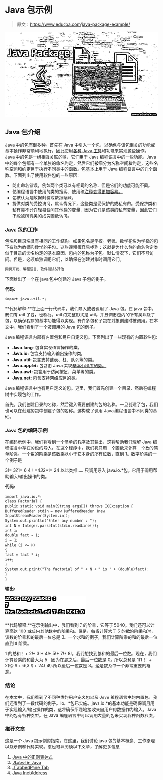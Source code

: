 # Java 包示例

> 原文：<https://www.educba.com/java-package-example/>

![java package](img/f63b5ac5fd6698cef55f10e84721d2e1.png)



## Java 包介绍

Java 中的包有很多种。首先在 Java 中引入一个包，以确保与该包相关的功能或基本操作非常顺利地执行，因此使用[各种 Java 工具](https://www.educba.com/java-tools/)和功能来实现这些操作。Java 中的包是一组相互关联的类，它们用于 Java 编程语言中的一些功能。Java 中的每个包都有一个单独的命名约定，然后它们被细分为名称空间和约定，这些名称空间和约定用于执行不同类中的函数。包基本上用于 Java 编程语言中的几个函数。下面列出了使用软件包的一些原因:

*   防止命名错误，例如两个类可以有相同的名称，但是它们的功能可能不同。
*   使编程语言中使用的类的搜索、使用和[注释变得更加容易。](https://www.educba.com/hibernate-annotations/)
*   包被认为是数据封装或数据隐藏。
*   提供对类的受控访问，默认情况下，这些类是受保护的或私有的。受保护类和私有类不允许轻易访问其他类的变量，因为它们是该类的私有变量，因此它们不能被所有类的成员函数访问。

### Java 包的工作

包名和目录名具有相同的工作结构。如果包名是学校。老师。数学在名为学校的包下有称为教师和数学的子包。这些课程很容易找到；这就是为什么包的命名约定类似于目录的命名约定的基本原因。包内的包称为子包。默认情况下，它们不可访问。但是，必须单独调用它们，以确保在创建对象时调用它们。

<small>网页开发、编程语言、软件测试&其他</small>

下面给出了一个在 java 包中创建的 Java 子包的例子。

**代码:**

```
import java.util.*;
```

**代码解释:**在上面一行代码中，我们导入或者调用了 Java 包。在 java 包中，我们有 util 子包，也称为。util 的完整形式是 util。并且调用包内的所有类以及子包，以确保程序的基本功能得以实现。有许多包和子包在对象创建时被调用。在本文中，我们看到了一个被调用的 Java 包的例子。

Java 编程语言内部有内置包和用户自定义包。下面列出了一些现有的内置软件包:

*   **Java.lang:** 包含实现语言操作的类。
*   **Java.io:** 包含支持输入输出操作的类。
*   **Java.util:** 包含支持链表、栈、队列等的类。
*   **Java.applet:** 包含用 Java 实现[基本小程序的类。](https://www.educba.com/applet-life-cycle/)
*   **Java.awt:** 包含用于访问按钮、菜单等的类。
*   **Java.net:** 包含支持网络应用的类。

Java 编程语言中也有用户定义的包。这里，我们首先创建一个目录，然后在编程树中实现包的工作。

首先，我们创建目录的名称，然后键入需要创建的包的名称。一旦创建了包，我们也可以在创建的包中创建子包的名称。这构成了调用 Java 编程语言中不同类的基础。

### Java 包的编码示例

在编码示例中，我们将看到一个简单的程序及其输出，这将帮助我们理解 Java 编程语言中存在的包的导入。在这个程序中，我们将只用一个函数来计算一个数的简单阶乘。一个数的阶乘是该数乘以小于它本身的所有位数，直到 1。数字阶乘的一个例子是

3!= 3*2*1= 6
4！=4*3*2*1= 24
以此类推…..
只调用导入 java.io.*包。它用于调用帮助输入/输出操作的类。

**代码:**

```
import java.io.*;
class Factorial {
public static void main(String args[]) throws IOException {
BufferedReader stdin = new BufferedReader (new InputStreamReader(System.in));
System.out.println("Enter any number : ");
int N = Integer.parseInt(stdin.readLine());
int i;
double fact = 1;
i = 1;
while (i <= N)
{
fact = fact * i;
i++;
}
System.out.print("The factorial of " + N + " is " + (double)fact);
}
}
```

**输出:**

![Java Package-1.1](img/a7954e46fb0c742ee1325f3ca2bab2fe.png)



**代码解释:**在示例输出中，我们看到 7 的阶乘，它等于 5040。我们还可以计算高达 100 或任何其他数字的阶乘和。但是，每当计算大于 5 的数的阶乘和时，该数的阶乘和的最后一位总是 3。一个求和的例子，我们计算阶乘的和的最后一位直到 8 阶乘。

1 的总和！+ 2!+ 3!+ 4!+ 5!+ 7!+ 8!。我们想找到总和的最后一位数。现在，我们计算阶乘的和最大为 5！因为在那之后，最后一位数是 0。所以总和是 1(1！) + 2(@ !) + 6(3 !) + 24( 4!).所以最后一位数是 3。这是数系中一个非常重要的概念。

### 结论

在本文中，我们看到了不同种类的用户定义包以及 Java 编程语言中的内置包。我们还看到了一段代码的例子。Io。*包已实施。java.io.*的基本功能是确保调用用于实现输入/输出操作的类，这将确保平稳地接收来自用户的数据作为输入。Java 中的包有各种类型。在 Java 编程语言中可以调用大量的包来实现各种函数和类。

### 推荐文章

这是一个 Java 包示例的指南。在这里，我们讨论 java 包的基本概念、工作原理以及示例和代码实现。您也可以阅读以下文章，了解更多信息——

1.  [Java 中的正则表达式](https://www.educba.com/regular-expressions-in-java/)
2.  [JLabel in Java](https://www.educba.com/jlabel-in-java/)
3.  [JTabbedPane Tab](https://www.educba.com/jtabbedpane-in-java/)
4.  [Java InetAddress](https://www.educba.com/java-inetaddress/)





